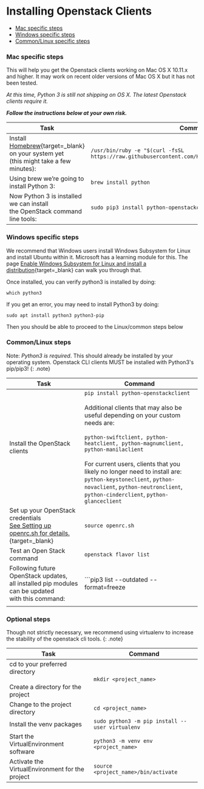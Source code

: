 # Installing Openstack Clients

* [Mac specific steps](#mac-specific-steps)
* [Windows specific steps](#windows-specific-steps)
* [Common/Linux specific steps](#commonlinux-steps)

### Mac specific steps

This will help you get the Openstack clients working on Mac OS X 10.11.x and higher. It may work on recent older versions of Mac OS X but it has not been tested.

*At this time, Python 3 is still not shipping on OS X. The latest Openstack clients require it.*

***Follow the instructions below at your own risk.***

Task 	| Command 	|
|---	|---	|
| Install [Homebrew](https://brew.sh/){target=_blank} on your system yet<br>(this might take a few minutes):  | ```/usr/bin/ruby -e "$(curl -fsSL https://raw.githubusercontent.com/Homebrew/install/master/install)"```  |
| Using brew we’re going to install Python 3: | ```brew install python```|
| Now Python 3 is installed we can install<br> the OpenStack command line tools: | ```sudo pip3 install python-openstackclient``` |

### Windows specific steps

We recommend that Windows users install Windows Subsystem for Linux and install Ubuntu within it. Microsoft has a learning module for this. The page [Enable Windows Subsystem for Linux and install a distribution](https://docs.microsoft.com/en-us/learn/modules/get-started-with-windows-subsystem-for-linux/2-enable-and-install){target=_blank} can walk you through that.

Once installed, you can verify python3 is installed by doing:

    which python3

If you get an error, you may need to install Python3 by doing:

    sudo apt install python3 python3-pip

Then you should be able to proceed to the Linux/common steps below

### Common/Linux steps

Note: *Python3 is required*. This should already be installed by your operating system. Openstack CLI clients MUST be installed with Python3's pip/pip3!
{: .note}

| Task 	| Command 	|
|---	|---	|
| Install the OpenStack clients 	| ```pip install python-openstackclient```<br><br>Additional clients that may also be useful depending on your custom needs are:<br>&nbsp;<br>```python-swiftclient, python-heatclient, python-magnumclient, python-manilaclient```<br><br>For current users, clients that you likely no longer need to install are:<br>```python-keystoneclient```, ```python-novaclient```, ```python-neutronclient```, ```python-cinderclient```, ```python-glanceclient``` 	|
| Set up your OpenStack credentials<br> [See Setting up openrc.sh for details.](openrc.md){target=_blank} 	| ```source openrc.sh``` 	|
| Test an Open Stack command 	| ```openstack flavor list``` 	|
| Following future OpenStack updates,<br> all installed pip modules can be updated<br> with this command: 	| ```pip3 list --outdated --format=freeze | grep -v '^\-e' | cut -d = -f 1 | xargs -n1 pip3 install -U ``` 	|
|  	|  	|

### Optional steps

Though not strictly necessary, we recommend using virtualenv to increase the stability of the openstack cli tools.
{: .note}

| Task 	| Command 	|
|---	|---	|
| cd to your preferred directory <br><br>Create a directory for the project	| ```mkdir <project_name>``` 	|
| Change to the project directory 	| ```cd <project_name>``` 	|
| Install the venv packages 	| ```sudo python3 -m pip install --user virtualenv``` 	|
| Start the VirtualEnvironment software  	| ```python3 -m venv env <project_name>``` 	|
| Activate the VirtualEnvironment for the project 	| ```source <project_name>/bin/activate``` 	|
